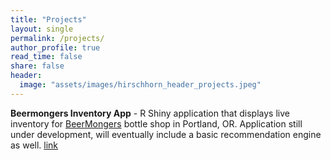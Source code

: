 ```yaml
---
title: "Projects"
layout: single
permalink: /projects/
author_profile: true
read_time: false
share: false
header:
  image: "assets/images/hirschhorn_header_projects.jpeg"
---
```



**Beermongers Inventory App** - R Shiny application that displays live inventory for [BeerMongers](https://www.thebeermongers.com/) bottle shop in Portland, OR. Application still under development, will eventually include a basic recommendation engine as well.
[link](https://beermongersbottlelist.shinyapps.io/BM_Inventory/)
